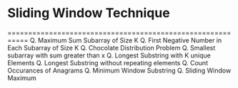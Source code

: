 # Sliding Window Technique
===========================================================
Q. Maximum Sum Subarray of Size K
Q. First Negative Number in Each Subarray of Size K
Q. Chocolate Distribution Problem
Q. Smallest subarray with sum greater than x
Q. Longest Substring with K unique Elements
Q. Longest Substring without repeating elements
Q. Count Occurances of Anagrams
Q. Minimum Window Substring
Q. Sliding Window Maximum
